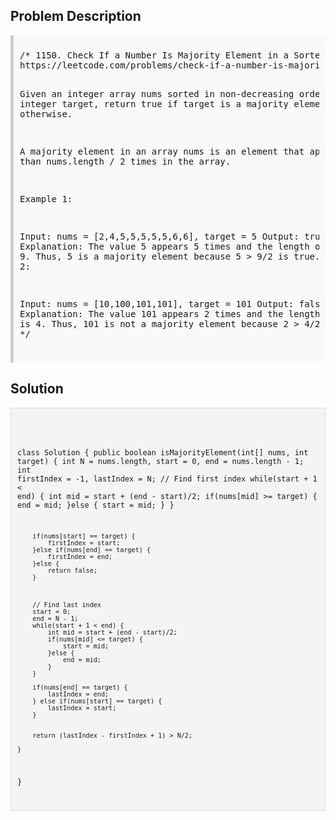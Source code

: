 <style>
  .comment-block { background-color: #f9f9f9; padding: 10px; border-left: 5px solid #ccc; }
  .code-block { background-color: #f4f4f4; padding: 10px; border: 1px solid #ddd; }
</style>

<h2>Problem Description</h2>
<div class='comment-block'>
<pre>
/* 1150. Check If a Number Is Majority Element in a Sorted Array
https://leetcode.com/problems/check-if-a-number-is-majority-element-in-a-sorted-array/

Given an integer array nums sorted in non-decreasing order and an integer target, 
return true if target is a majority element, or false otherwise.

A majority element in an array nums is an element that appears more than nums.length / 2 times in the array.

 
Example 1:

Input: nums = [2,4,5,5,5,5,5,6,6], target = 5
Output: true
Explanation: The value 5 appears 5 times and the length of the array is 9.
Thus, 5 is a majority element because 5 > 9/2 is true.
Example 2:

Input: nums = [10,100,101,101], target = 101
Output: false
Explanation: The value 101 appears 2 times and the length of the array is 4.
Thus, 101 is not a majority element because 2 > 4/2 is false.
*/
</pre>
</div>

<h2>Solution</h2>
<div class='code-block'>
<pre><code class='language-java'>

class Solution {
    public boolean isMajorityElement(int[] nums, int target) {
        int N = nums.length, start = 0, end = nums.length - 1;
        int firstIndex = -1, lastIndex = N;
        // Find first index
        while(start + 1 < end) {
            int mid = start + (end - start)/2;
            if(nums[mid] >= target) {
                end = mid;
            }else {
                start = mid;
            }
        }
        
        if(nums[start] == target) {
            firstIndex = start;
        }else if(nums[end] == target) {
            firstIndex = end;
        }else {
            return false;
        }
        
        
        
        // Find last index
        start = 0;
        end = N - 1;
        while(start + 1 < end) {
            int mid = start + (end - start)/2;
            if(nums[mid] <= target) {
                start = mid;
            }else {
                end = mid;
            }
        }
        
        if(nums[end] == target) {
            lastIndex = end;
        } else if(nums[start] == target) {
            lastIndex = start;
        }        
        
        
        return (lastIndex - firstIndex + 1) > N/2;
        
    }
}</code></pre>
</div>
